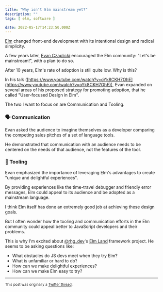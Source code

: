 ```yaml
---
title: "Why isn't Elm mainstream yet?"
description: ""
tags: [ elm, software ]

date: 2022-05-17T14:23:50.000Z
---
```


[Elm](https://twitter.com/elmlang) changed front-end development with its intentional design and radical simplicity.

A few years later, [Evan Czaplicki](https://twitter.com/evancz) encouraged the Elm community: "Let's be mainstream!", with a plan to do so.

After 10 years, Elm's rate of adoption is still quite low. Why is this?

In his talk ([https://www.youtube.com/watch?v=oYk8CKH7OhE](https://www.youtube.com/watch?v=oYk8CKH7OhE)), Evan expanded on several areas of his proposed strategy for promoting adoption, that he called "User-focused Design in Elm".

The two I want to focus on are Communication and Tooling.

### 🗣 Communication

Evan asked the audience to imagine themselves as a developer comparing the competing sales pitches of a set of language tools.

He demonstrated that communication with an audience needs to be centered on the needs of that audience, not the features of the tool.

### 🔧 Tooling

Evan emphasized the importance of leveraging Elm's advantages to create "unique and delightful experiences".

By providing experiences like the time-travel debugger and friendly error messages, Elm could appeal to its audience and be adopted as a mainstream language.

I think Elm itself has done an extremely good job at achieving these design goals.

But I often wonder how the tooling and communication efforts in the Elm community could appeal better to JavaScript developers and their problems.

This is why I'm excited about [@rhg_dev](https://twitter.com/rhg_dev)'s [Elm Land](https://elm.land) framework project. He seems to be asking questions like:

- What obstacles do JS devs meet when they try Elm?
- What is unfamiliar or hard to do?
- How can we make delightful experiences?
- How can we make Elm easy to try?

---

<small>This post was originally a [Twitter thread](https://twitter.com/DuncanMalashock/status/1526569183940681737).</small>